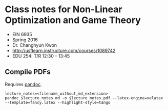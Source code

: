 # Class notes for Non-Linear Optimization and Game Theory

- EIN 6935
- Spring 2016
- Dr. Changhyun Kwon
- <http://usflearn.instructure.com/courses/1089742>
- EDU 254: T/R 12:30 - 13:45

## Compile PDFs

Requires [pandoc].

```
lecture_notes=<filename_without_md_extension>
pandoc $lecture_notes.md -o $lecture_notes.pdf --latex-engine=xelatex --template=fancy.latex --highlight-style=tango
```

[pandoc]: http://johnmacfarlane.net/pandoc/
